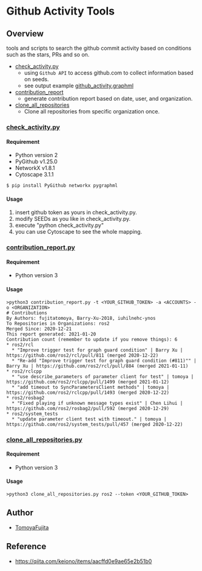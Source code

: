 # Github Activity Tools

## Overview

tools and scripts to search the github commit activity based on conditions such as the stars, PRs and so on.

- [check_activity.py](./check_activity.py)
  - using `Github API` to access github.com to collect information based on seeds.
  - see output example [github_activity.graphml](./github_activity.graphml)
- [contribution_report](./contribution_report.py)
  - generate contribution report based on date, user, and organization.
- [clone_all_repositories](./clone_all_repositories.py)
  - Clone all repositories from specific organization once.

### [check_activity.py](./check_activity.py)

#### Requirement

- Python version 2
- PyGithub v1.25.0
- NetworkX v1.8.1
- Cytoscape 3.1.1

```
$ pip install PyGithub networkx pygraphml
```

#### Usage

1. insert github token as yours in check_activity.py.
2. modify SEEDs as you like in check_activity.py.
3. execute "python check_activity.py"
4. you can use Cytoscape to see the whole mapping.

### [contribution_report.py](./contribution_report.py)

#### Requirement

- Python version 3

#### Usage

```
>python3 contribution_report.py -t <YOUR_GITHUB_TOKEN> -a <ACCOUNTS> -o <ORGANIZATION>
# Contributions
By Authors: fujitatomoya, Barry-Xu-2018, iuhilnehc-ynos
To Repositories in Organizations: ros2
Merged Since: 2020-12-21
This report generated: 2021-01-20
Contribution count (remember to update if you remove things): 6
* ros2/rcl
  * "Improve trigger test for graph guard condition" | Barry Xu | https://github.com/ros2/rcl/pull/811 (merged 2020-12-22)
  * "Re-add "Improve trigger test for graph guard condition (#811)"" | Barry Xu | https://github.com/ros2/rcl/pull/884 (merged 2021-01-11)
* ros2/rclcpp
  * "use describe_parameters of parameter client for test" | tomoya | https://github.com/ros2/rclcpp/pull/1499 (merged 2021-01-12)
  * "add timeout to SyncParametersClient methods" | tomoya | https://github.com/ros2/rclcpp/pull/1493 (merged 2020-12-22)
* ros2/rosbag2
  * "Fixed playing if unknown message types exist" | Chen Lihui | https://github.com/ros2/rosbag2/pull/592 (merged 2020-12-29)
* ros2/system_tests
  * "update parameter client test with timeout." | tomoya | https://github.com/ros2/system_tests/pull/457 (merged 2020-12-22)
```

### [clone_all_repositories.py](./clone_all_repositories.py)

#### Requirement

- Python version 3

#### Usage

```
>python3 clone_all_repositories.py ros2 --token <YOUR_GITHUB_TOKEN>
```

## Author

- [TomoyaFujita](https://github.com/tomoyafujita)

## Reference

- https://qiita.com/keiono/items/aacffd0e9ae65e2b51b0
